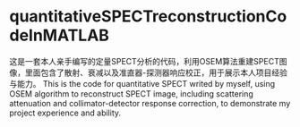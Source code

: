 # quantitativeSPECTreconstructionCodeInMATLAB
这是一套本人亲手编写的定量SPECT分析的代码，利用OSEM算法重建SPECT图像，里面包含了散射、衰减以及准直器-探测器响应校正，用于展示本人项目经验与能力。
This is the code for quantitative SPECT writed by myself, using OSEM algorithm to reconstruct SPECT image, including scattering attenuation and collimator-detector response correction, to demonstrate my project experience and ability.
